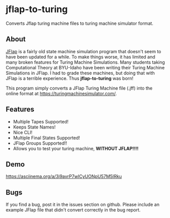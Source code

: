 # jflap-to-turing
Converts Jflap turing machine files to turing machine simulator format.

## About
[JFlap](http://www.jflap.org/) is a fairly old state machine simulation program
that doesn't seem to have been updated for a while. To make things worse, it
has limited and many broken features for Turing Machine Simulations. Many
students taking Computational Theory at BYU-Idaho have been writing their
Turing Machine Simulations in JFlap. I had to grade these machines, but doing
that with JFlap is a terrible experience. Thus **jflap-to-turing** was born!

This program simply converts a JFlap Turing Machine file (.jff) into the online
format at https://turingmachinesimulator.com/.

## Features
* Multiple Tapes Supported!
* Keeps State Names!
* Nice CLI!
* Multiple Final States Supported!
* JFlap Groups Supported!!
* Allows you to test your turing machine, **WITHOUT JFLAP!!!!**

## Demo
https://asciinema.org/a/3i9avrP7wICyUONpU57M5IRku

## Bugs
If you find a bug, post it in the issues section on github. Please include an
example JFlap file that didn't convert correctly in the bug report.

